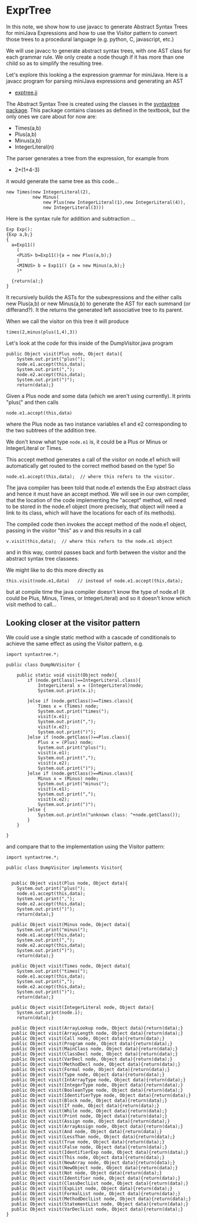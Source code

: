 # ExprTree

In this note, we show how to use javacc to generate Abstract Syntax Trees for miniJava Expressions
and how to use the Visitor pattern to convert those trees to a procedural language (e.g. python, C, javascript, etc.)

We will use javacc to generate abstract syntax trees, with one AST class for each grammar rule. We only create a node though if it has
more than one child so as to simplify the resulting tree.

Let's explore this looking a the expression grammar for miniJava.
Here is a javacc program for parsing miniJava expressions and generating an AST
* [exptree.jj](../../code/ExpTree/ExpTree.jj)

The Abstract Syntax Tree is created using the classes in the [syntaxtree package](../../code/ExpTree/syntaxtree/). This package
contains classes as defined in the textbook, but the only ones we care about for now are:
* Times(a,b)
* Plus(a,b)
* Minus(a,b)
* IntegerLiteral(n)

The parser generates a tree from the expression, for example from
* 2*(1+4-3)

it would generate the same tree as this code...
```
new Times(new IntegerLiteral(2),
          new Minus(
              new Plus(new IntegerLiteral(1),new IntegerLiteral(4)),
              new IntegerLiteral(3)))
```

Here is the syntax rule for addition and subtraction ...
```
Exp Exp():
{Exp a,b;}
{ 
  a=Exp11() 
    (
    <PLUS> b=Exp11(){a = new Plus(a,b);}
    |
    <MINUS> b = Exp11() {a = new Minus(a,b);}
    )* 

  {return(a);}
}
```
It recursively builds the ASTs for the subexpressions and the either calls new Plus(a,b) or new Minus(a,b)
to generate the AST for each summand (or differand?). It the returns the generated left associative tree to its parent.

When we call the visitor on this tree it will produce
```
times(2,minus(plus(1,4),3))
```
Let's look at the code for this inside of the DumpVisitor.java program
```
public Object visit(Plus node, Object data){
    System.out.print("plus(");
    node.e1.accept(this,data);
    System.out.print(",");
    node.e2.accept(this,data);
    System.out.print(")");
    return(data);}
```
Given a Plus node and some data (which we aren't using currently).
It prints "plus(" and then calls 
```
node.e1.accept(this,data)
```
where the Plus node as two instance variables e1 and e2 corresponding to the two subtrees of the addition tree.

We don't know what type ```node.e1``` is, it could be a Plus or Minus or IntegerLiteral or Times.

This accept method generates a call of the visitor on node.e1 which will automatically get routed to the correct method based on the type!
So
```
node.e1.accept(this,data);  // where this refers to the visitor.
```
The java compiler has been told that node.e1 extends the Exp abstract class and hence it must have an accept method.
We will see in our own compiler, that the location of the code implementing the "accept" method, will need to be stored in the node.e1 object
(more precisely, that object will need a link to its class, which will have the locations for each of its methods).

The compiled code then invokes the accept method of the node.e1 object, passing in the visitor "this" as v and this results in a call
```
v.visit(this,data);  // where this refers to the node.e1 object
```
and in this way, control passes back and forth between the visitor and the abstract syntax tree classees.

We might like to do this more directly as
```
this.visit(node.e1,data)   // instead of node.e1.accept(this,data); 
```
but at compile time the java compiler doesn't know the type of node.e1 (it could be Plus, Minus, Times, or IntegerLiteral)
and so it doesn't know which visit method to call...

## Looking closer at the visitor pattern
We could use a single static method with a cascade of conditionals to achieve the same effect as using the Visitor pattern, e.g.
```
import syntaxtree.*;

public class DumpNoVisitor {
    
    public static void visit(Object node){
        if (node.getClass()==IntegerLiteral.class){
            IntegerLiteral x = (IntegerLiteral)node;
            System.out.print(x.i);

        }else if (node.getClass()==Times.class){
            Times x = (Times) node;
            System.out.print("times(");
            visit(x.e1);
            System.out.print(",");
            visit(x.e2);
            System.out.print(")");
        }else if (node.getClass()==Plus.class){
            Plus x = (Plus) node;
            System.out.print("plus(");
            visit(x.e1);
            System.out.print(",");
            visit(x.e2);
            System.out.print(")");
        }else if (node.getClass()==Minus.class){
            Minus x = (Minus) node;
            System.out.print("minus(");
            visit(x.e1);
            System.out.print(",");
            visit(x.e2);
            System.out.print(")");
        }else {
            System.out.println("unknown class: "+node.getClass());
        }
    }
    
}
```
and compare that to the implementation using the Visitor pattern:
```
import syntaxtree.*;

public class DumpVisitor implements Visitor{
    

  public Object visit(Plus node, Object data){
    System.out.print("plus(");
    node.e1.accept(this,data);
    System.out.print(",");
    node.e2.accept(this,data);
    System.out.print(")");
    return(data);}

  public Object visit(Minus node, Object data){
    System.out.print("minus(");
    node.e1.accept(this,data);
    System.out.print(",");
    node.e2.accept(this,data);
    System.out.print(")");
    return(data);}

  public Object visit(Times node, Object data){
    System.out.print("times(");
    node.e1.accept(this,data);
    System.out.print(",");
    node.e2.accept(this,data);
    System.out.print(")");
    return(data);}

  public Object visit(IntegerLiteral node, Object data){
    System.out.print(node.i);
    return(data);}

  public Object visit(ArrayLookup node, Object data){return(data);}
  public Object visit(ArrayLength node, Object data){return(data);}
  public Object visit(Call node, Object data){return(data);}
  public Object visit(Program node, Object data){return(data);}
  public Object visit(MainClass node, Object data){return(data);}
  public Object visit(ClassDecl node, Object data){return(data);}
  public Object visit(VarDecl node, Object data){return(data);}
  public Object visit(MethodDecl node, Object data){return(data);}
  public Object visit(Formal node, Object data){return(data);}
  public Object visit(Type node, Object data){return(data);}
  public Object visit(IntArrayType node, Object data){return(data);}
  public Object visit(IntegerType node, Object data){return(data);}
  public Object visit(BooleanType node, Object data){return(data);}
  public Object visit(IdentifierType node, Object data){return(data);}
  public Object visit(Block node, Object data){return(data);}
  public Object visit(If node, Object data){return(data);}
  public Object visit(While node, Object data){return(data);}
  public Object visit(Print node, Object data){return(data);}
  public Object visit(Assign node, Object data){return(data);}
  public Object visit(ArrayAssign node, Object data){return(data);}
  public Object visit(And node, Object data){return(data);}
  public Object visit(LessThan node, Object data){return(data);}
  public Object visit(True node, Object data){return(data);}
  public Object visit(False node, Object data){return(data);}
  public Object visit(IdentifierExp node, Object data){return(data);}
  public Object visit(This node, Object data){return(data);}
  public Object visit(NewArray node, Object data){return(data);}
  public Object visit(NewObject node, Object data){return(data);}
  public Object visit(Not node, Object data){return(data);}
  public Object visit(Identifier node, Object data){return(data);}
  public Object visit(ClassDeclList node, Object data){return(data);}
  public Object visit(ExpList node, Object data){return(data);}
  public Object visit(FormalList node, Object data){return(data);}
  public Object visit(MethodDeclList node, Object data){return(data);}
  public Object visit(StatementList node, Object data){return(data);}
  public Object visit(VarDeclList node, Object data){return(data);}
}

```






